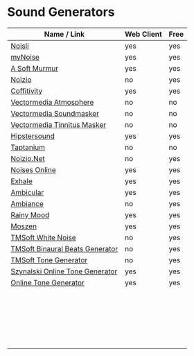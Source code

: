 # Sound Generators

| Name / Link                                                                         | Web Client | Free |
| ----------------------------------------------------------------------------------- | ---------- | ---- |
| [Noisli](https://www.noisli.com/)                                                   | yes        | yes  |
| [myNoise](https://mynoise.net/)                                                     | yes        | yes  |
| [A Soft Murmur](https://asoftmurmur.com/)                                           | yes        | yes  |
| [Noizio](http://noiz.io/)                                                           | no         | yes  |
| [Coffitivity](https://coffitivity.com/)                                             | yes        | yes  |
| [Vectormedia Atmosphere](http://www.vectormediasoftware.com/atmdeluxehome.htm)      | no         | no   |
| [Vectormedia Soundmasker](http://www.vectormediasoftware.com/soundmaskerhome.htm)   | no         | no   |
| [Vectormedia Tinnitus Masker](http://www.vectormediasoftware.com/tinmaskerhome.htm) | no         | no   |
| [Hipstersound](https://hipstersound.com/)                                           | yes        | yes  |
| [Taptanium](http://taptanium.com/)                                                  | no         | no   |
| [Noizio.Net](https://sourceforge.net/projects/noizio-net/)                          | no         | yes  |
| [Noises Online](https://noises.online/)                                             | yes        | yes  |
| [Exhale](https://exhale.soundgrail.com/)                                            | yes        | yes  |
| [Ambicular](http://www.ambicular.com/)                                              | yes        | yes  |
| [Ambiance](https://www.microsoft.com/en-us/p/ambiance/9p9bngqtdgrt)                 | no         | yes  |
| [Rainy Mood](https://www.rainymood.com/)                                            | yes        | yes  |
| [Moszen](https://www.moszen.com/)                                                   | yes        | yes  |
| [TMSoft White Noise](https://www.tmsoft.com/white-noise/)                           | no         | yes  |
| [TMSoft Binaural Beats Generator](https://www.tmsoft.com/binaural-beats-generator/) | no         | yes  |
| [TMSoft Tone Generator](https://www.tmsoft.com/tone-generator/)                     | no         | yes  |
| [Szynalski Online Tone Generator](https://www.szynalski.com/tone-generator/)        | yes        | yes  |
| [Online Tone Generator](http://onlinetonegenerator.com/)                            | yes        | yes  |
| []() |  |  |
| []() |  |  |
| []() |  |  |
| []() |  |  |
| []() |  |  |
| []() |  |  |
| []() |  |  |
| []() |  |  |
| []() |  |  |
| []() |  |  |
| []() |  |  |
| []() |  |  |
| []() |  |  |
| []() |  |  |
| []() |  |  |
| []() |  |  |
| []() |  |  |
| []() |  |  |
| []() |  |  |
| []() |  |  |
| []() |  |  |
| []() |  |  |
| []() |  |  |
